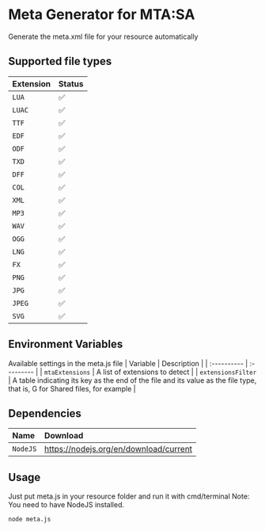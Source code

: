 # Meta Generator for MTA:SA

Generate the meta.xml file for your resource automatically


## Supported file types
| Extension   | Status  |
| :---------- | :--------- | 
| `LUA` | ✅ | 
| `LUAC` | ✅ | 
| `TTF` | ✅ | 
| `EDF` | ✅ | 
| `ODF` | ✅ | 
| `TXD` | ✅ | 
| `DFF` | ✅ | 
| `COL` | ✅ | 
| `XML` | ✅ | 
| `MP3` | ✅ | 
| `WAV` | ✅ | 
| `OGG` | ✅ | 
| `LNG` | ✅ | 
| `FX` | ✅ | 
| `PNG` | ✅ | 
| `JPG` | ✅ | 
| `JPEG` | ✅ | 
| `SVG` | ✅ | 


## Environment Variables
Available settings in the meta.js file
| Variable   | Description  |
| :---------- | :--------- | 
| `mtaExtensions` | A list of extensions to detect | 
| `extensionsFilter` | A table indicating its key as the end of the file and its value as the file type, that is, G for Shared files, for example | 

## Dependencies
| Name   | Download  |
| :---------- | :--------- | 
| `NodeJS` | https://nodejs.org/en/download/current | 

## Usage

Just put meta.js in your resource folder and run it with cmd/terminal
Note: You need to have NodeJS installed.

```bash
node meta.js
```